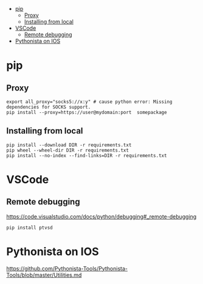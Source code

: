 <!-- TOC -->

- [pip](#pip)
    - [Proxy](#proxy)
    - [Installing from local](#installing-from-local)
- [VSCode](#vscode)
    - [Remote debugging](#remote-debugging)
- [Pythonista on IOS](#pythonista-on-ios)

<!-- /TOC -->

# pip
## Proxy
    export all_proxy="socks5://x:y" # cause python error: Missing dependencies for SOCKS support.
    pip install --proxy=https://user@mydomain:port  somepackage

## Installing from local
    pip install --download DIR -r requirements.txt
    pip wheel --wheel-dir DIR -r requirements.txt
    pip install --no-index --find-links=DIR -r requirements.txt

# VSCode
## Remote debugging
https://code.visualstudio.com/docs/python/debugging#_remote-debugging

    pip install ptvsd

# Pythonista on IOS
https://github.com/Pythonista-Tools/Pythonista-Tools/blob/master/Utilities.md